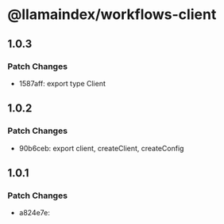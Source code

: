 # @llamaindex/workflows-client

## 1.0.3

### Patch Changes

- 1587aff: export type Client

## 1.0.2

### Patch Changes

- 90b6ceb: export client, createClient, createConfig

## 1.0.1

### Patch Changes

- a824e7e:
